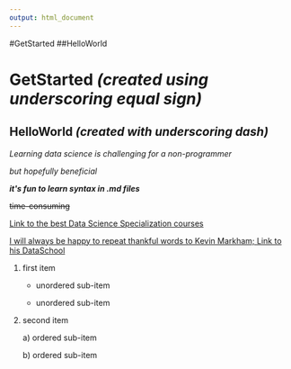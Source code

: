 ```yaml
---
output: html_document
---
```

#GetStarted
##HelloWorld

GetStarted *(created using underscoring equal sign)*
=======================================
HelloWorld _(created with underscoring dash)_
--------------------------------

*Learning data science is challenging for a non-programmer*

_but hopefully beneficial_ 

**_it's fun to learn syntax in .md files_**  

~~time-consuming~~

[Link to the best Data Science Specialization courses](https://phace.coursera.org/specialization/jhudatascience/1)

[I will always be happy to repeat thankful words to Kevin Markham; Link to his DataSchool](http://www.dataschool.io/about/)

1. first item

   * unordered sub-item

   * unordered sub-item

2. second item

   a) ordered sub-item

   b) ordered sub-item

